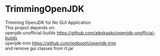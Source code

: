 # TrimmingOpenJDK<br/>
Trimming OpenJDK for No GUI Application<br/>
This project depends on:<br/>
openjdk-unofficial-builds https://github.com/alexkasko/openjdk-unofficial-builds <br/>
openjdk-trim  https://github.com/redbooth/openjdk-trim <br/>
and remove gui classes from rt.jar
